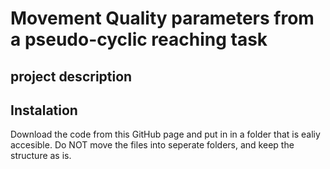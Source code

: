 # Movement Quality parameters from a pseudo-cyclic reaching task

## project description


## Instalation
Download the code from this GitHub page and put in in a folder that is ealiy accesible. 
Do NOT move the files into seperate folders, and keep the structure as is. 

